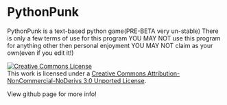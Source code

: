 PythonPunk
==========

PythonPunk is a text-based python game(PRE-BETA very un-stable)
There is only a few terms of use for this program
YOU MAY NOT use this program for anything other then personal enjoyment
YOU MAY NOT claim as your own(even if you edit it!)
 
 
 
 <a rel="license" href="http://creativecommons.org/licenses/by-nc-nd/3.0/"><img alt="Creative Commons License" style="border-width:0" src="http://i.creativecommons.org/l/by-nc-nd/3.0/80x15.png" /></a><br />This work is licensed under a <a rel="license" href="http://creativecommons.org/licenses/by-nc-nd/3.0/">Creative Commons Attribution-NonCommercial-NoDerivs 3.0 Unported License</a>.


View github page for more info!
